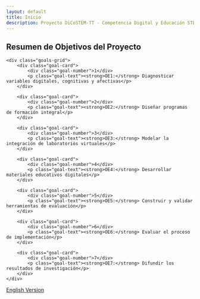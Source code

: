 ```yaml
---
layout: default
title: Inicio
description: Proyecto DiCoSTEM-TT - Competencia Digital y Educación STEM en Formación del Profesorado
---
```


<section class="goals-section">
    <h2 class="section-title">
        <span class="icon-search"></span>
        Resumen de Objetivos del Proyecto
    </h2>
    
    <div class="goals-grid">
        <div class="goal-card">
            <div class="goal-number">1</div>
            <p class="goal-text"><strong>OE1:</strong> Diagnosticar variables digitales, cognitivas y afectivas</p>
        </div>
        
        <div class="goal-card">
            <div class="goal-number">2</div>
            <p class="goal-text"><strong>OE2:</strong> Diseñar programas de formación integral</p>
        </div>
        
        <div class="goal-card">
            <div class="goal-number">3</div>
            <p class="goal-text"><strong>OE3:</strong> Modelar la integración de laboratorios virtuales</p>
        </div>
        
        <div class="goal-card">
            <div class="goal-number">4</div>
            <p class="goal-text"><strong>OE4:</strong> Desarrollar materiales educativos digitales</p>
        </div>
        
        <div class="goal-card">
            <div class="goal-number">5</div>
            <p class="goal-text"><strong>OE5:</strong> Construir y validar herramientas de evaluación</p>
        </div>
        
        <div class="goal-card">
            <div class="goal-number">6</div>
            <p class="goal-text"><strong>OE6:</strong> Evaluar el proceso de implementación</p>
        </div>
        
        <div class="goal-card">
            <div class="goal-number">7</div>
            <p class="goal-text"><strong>OE7:</strong> Difundir los resultados de investigación</p>
        </div>
    </div>
</section>

<div class="language-toggle">
    <a href="/en/" class="language-link">
        <span class="icon-globe"></span>
        English Version
    </a>
</div>
